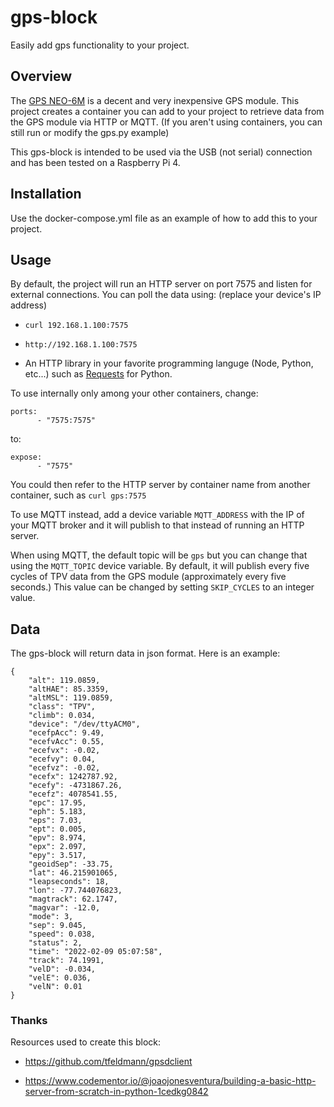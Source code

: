 # gps-block
Easily add gps functionality to your project. 

## Overview

The [GPS NEO-6M](https://www.amazon.com/gp/product/B07P8YMVNT/ref=ppx_yo_dt_b_asin_title_o01_s01?ie=UTF8&psc=1) is a decent and very inexpensive GPS module. This project creates a container you can add to your project to retrieve data from the GPS module via HTTP or MQTT. (If you aren't using containers, you can still run or modify the gps.py example)

This gps-block is intended to be used via the USB (not serial) connection and has been tested on a Raspberry Pi 4.

## Installation

Use the docker-compose.yml file as an example of how to add this to your project.

## Usage

By default, the project will run an HTTP server on port 7575 and listen for external connections. You can poll the data using: (replace your device's IP address)

- `curl 192.168.1.100:7575`

- `http://192.168.1.100:7575`

- An HTTP library in your favorite programming languge (Node, Python, etc...) such as [Requests](https://docs.python-requests.org/en/latest/) for Python.


To use internally only among your other containers, change:

```
ports:
      - "7575:7575"
```

to:

```
expose:
      - "7575"
```

You could then refer to the HTTP server by container name from another container, such as `curl gps:7575`

To use MQTT instead, add a device variable `MQTT_ADDRESS` with the IP of your MQTT broker and it will publish to that instead of running an HTTP server.

When using MQTT, the default topic will be `gps` but you can change that using the `MQTT_TOPIC` device variable. By default, it will publish every five cycles of TPV data from the GPS module (approximately every five seconds.) This value can be changed by setting `SKIP_CYCLES` to an integer value.

## Data

The gps-block will return data in json format. Here is an example:

```
{
    "alt": 119.0859,
    "altHAE": 85.3359,
    "altMSL": 119.0859,
    "class": "TPV",
    "climb": 0.034,
    "device": "/dev/ttyACM0",
    "ecefpAcc": 9.49,
    "ecefvAcc": 0.55,
    "ecefvx": -0.02,
    "ecefvy": 0.04,
    "ecefvz": -0.02,
    "ecefx": 1242787.92,
    "ecefy": -4731867.26,
    "ecefz": 4078541.55,
    "epc": 17.95,
    "eph": 5.183,
    "eps": 7.03,
    "ept": 0.005,
    "epv": 8.974,
    "epx": 2.097,
    "epy": 3.517,
    "geoidSep": -33.75,
    "lat": 46.215901065,
    "leapseconds": 18,
    "lon": -77.744076823,
    "magtrack": 62.1747,
    "magvar": -12.0,
    "mode": 3,
    "sep": 9.045,
    "speed": 0.038,
    "status": 2,
    "time": "2022-02-09 05:07:58",
    "track": 74.1991,
    "velD": -0.034,
    "velE": 0.036,
    "velN": 0.01
}
```

### Thanks
Resources used to create this block:

- https://github.com/tfeldmann/gpsdclient

- https://www.codementor.io/@joaojonesventura/building-a-basic-http-server-from-scratch-in-python-1cedkg0842

